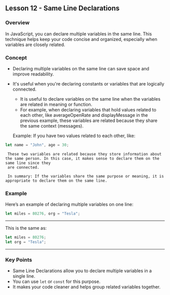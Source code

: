 ## Lesson 12 - Same Line Declarations

### Overview
In JavaScript, you can declare multiple variables in the same line. This technique helps keep your code concise and organized, especially when variables are closely related.
### Concept
- Declaring multiple variables on the same line can save space and improve readability.
- It's useful when you're declaring constants or variables that are logically connected.  
  - It is useful to declare variables on the same line when the variables are related in meaning or function.
  - For example, when declaring variables that hold 
  values related to each other, like averageOpenRate and displayMessage in the previous example, these variables are related because they share the same context 
  (messages).

   Example: If you have two values related to each other, like:
```js
let name = "John", age = 30;
```
     These two variables are related because they store information about the same person. In this case, it makes sense to declare them on the same line since they 
     are connected.

     In summary: If the variables share the same purpose or meaning, it is appropriate to declare them on the same line.
### Example
Here’s an example of declaring multiple variables on one line:
```js
let miles = 80276, org = "Tesla";
```
---
This is the same as:

```js
let miles = 80276;
let org = "Tesla";
```
---
### Key Points
- Same Line Declarations allow you to declare multiple variables in a single line.  
- You can use `let` or `const` for this purpose.  
- It makes your code cleaner and helps group related variables together.

